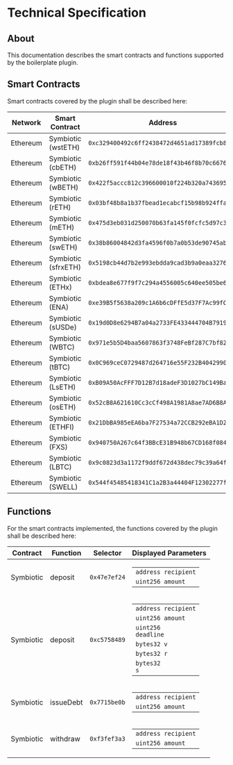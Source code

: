 # Technical Specification

## About

This documentation describes the smart contracts and functions supported by the boilerplate plugin.

## Smart Contracts

Smart contracts covered by the plugin shall be described here:

| Network  | Smart Contract      | Address                                      |
| -------- | ------------------- | -------------------------------------------- |
| Ethereum | Symbiotic (wstETH)  | `0xc329400492c6ff2438472d4651ad17389fcb843a` |
| Ethereum | Symbiotic (cbETH)   | `0xb26ff591f44b04e78de18f43b46f8b70c6676984` |
| Ethereum | Symbiotic (wBETH)   | `0x422f5accc812c396600010f224b320a743695f85` |
| Ethereum | Symbiotic (rETH)    | `0x03bf48b8a1b37fbead1ecabcf15b98b924ffa5ac` |
| Ethereum | Symbiotic (mETH)    | `0x475d3eb031d250070b63fa145f0fcfc5d97c304a` |
| Ethereum | Symbiotic (swETH)   | `0x38b86004842d3fa4596f0b7a0b53de90745ab654` |
| Ethereum | Symbiotic (sfrxETH) | `0x5198cb44d7b2e993ebdda9cad3b9a0eaa32769d2` |
| Ethereum | Symbiotic (ETHx)    | `0xbdea8e677f9f7c294a4556005c640ee505be6925` |
| Ethereum | Symbiotic (ENA)     | `0xe39B5f5638a209c1A6b6cDFfE5d37F7Ac99fCC84` |
| Ethereum | Symbiotic (sUSDe)   | `0x19d0D8e6294B7a04a2733FE433444704B791939A` |
| Ethereum | Symbiotic (WBTC)    | `0x971e5b5D4baa5607863f3748FeBf287C7bf82618` |
| Ethereum | Symbiotic (tBTC)    | `0x0C969ceC0729487d264716e55F232B404299032c` |
| Ethereum | Symbiotic (LsETH)   | `0xB09A50AcFFF7D12B7d18adeF3D1027bC149Bad1c` |
| Ethereum | Symbiotic (osETH)   | `0x52cB8A621610Cc3cCf498A1981A8ae7AD6B8AB2a` |
| Ethereum | Symbiotic (ETHFI)   | `0x21DbBA985eEA6ba7F27534a72CCB292eBA1D2c7c` |
| Ethereum | Symbiotic (FXS)     | `0x940750A267c64f3BBcE31B948b67CD168f0843fA` |
| Ethereum | Symbiotic (LBTC)    | `0x9c0823d3a1172f9ddf672d438dec79c39a64f448` |
| Ethereum | Symbiotic (SWELL)   | `0x544f45485418341C1a2B3a44404F12302277fFFC` |

## Functions

For the smart contracts implemented, the functions covered by the plugin shall be described here:

| Contract  | Function  | Selector     | Displayed Parameters                                                                                                                                                                                                                                                                                     |
| --------- | --------- | ------------ | -------------------------------------------------------------------------------------------------------------------------------------------------------------------------------------------------------------------------------------------------------------------------------------------------------- |
| Symbiotic | deposit   | `0x47e7ef24` | <table><tbody> <tr><td><code>address recipient</code></td></tr> <tr><td><code>uint256 amount</code></td></tr> </tbody></table>                                                                                                                                                                           |
| Symbiotic | deposit   | `0xc5758489` | <table><tbody> <tr><td><code>address recipient</code></td></tr> <tr><td><code>uint256 amount</code></td></tr> <tr><td><code>uint256 deadline</code></td></tr> <tr><td><code>bytes32 v</code></td></tr> <tr><td><code>bytes32 r</code></td></tr> <tr><td><code>bytes32 s</code></td></tr></tbody></table> |
| Symbiotic | issueDebt | `0x7715be0b` | <table><tbody> <tr><td><code>address recipient</code></td></tr> <tr><td><code>uint256 amount</code></td></tr> </tbody></table>                                                                                                                                                                           |
| Symbiotic | withdraw  | `0xf3fef3a3` | <table><tbody> <tr><td><code>address recipient</code></td></tr> <tr><td><code>uint256 amount</code></td></tr> </tbody></table>                                                                                                                                                                           |
